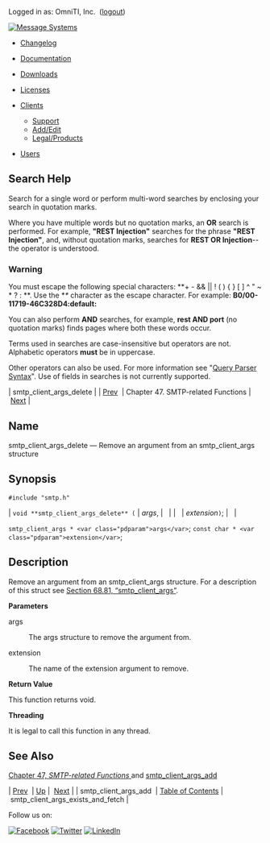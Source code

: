 Logged in as: OmniTI, Inc.  ([logout](https://support.messagesystems.com/logout.php))

[![Message Systems](https://support.messagesystems.com/images/ms-white205.png)](https://support.messagesystems.com/start.php) 

*   [Changelog](https://support.messagesystems.com/start.php?show=changelog)
*   [Documentation](https://support.messagesystems.com/docs/)
*   [Downloads](https://support.messagesystems.com/start.php)

*   [Licenses](https://support.messagesystems.com/license_summary.php)
*   <a href="">Clients</a>
    *   [Support](https://support.messagesystems.com/cs.php)
    *   [Add/Edit](https://support.messagesystems.com/edit_client.php)
    *   [Legal/Products](https://support.messagesystems.com/edit_products.php)
*   [Users](https://support.messagesystems.com/edit_customer.php)

## Search Help

Search for a single word or perform multi-word searches by enclosing your search in quotation marks.

Where you have multiple words but no quotation marks, an **OR** search is performed. For example, **"REST Injection"** searches for the phrase **"REST Injection"**, and, without quotation marks, searches for **REST OR Injection**--the operator is understood.

### Warning

You must escape the following special characters: **+ - && || ! ( ) { } [ ] ^ " ~ * ? : \**. Use the **\** character as the escape character. For example: **B0/00-11719-46C328D4\:default\:**

You can also perform **AND** searches, for example, **rest AND port** (no quotation marks) finds pages where both these words occur.

Terms used in searches are case-insensitive but operators are not. Alphabetic operators **must** be in uppercase.

Other operators can also be used. For more information see "[Query Parser Syntax](https://lucene.apache.org/core/old_versioned_docs/versions/3_0_0/queryparsersyntax.html)". Use of fields in searches is not currently supported.

| smtp_client_args_delete |
| [Prev](apis.smtp_client_args_add.php)  | Chapter 47. SMTP-related Functions |  [Next](apis.smtp_client_args_exists_and_fetch.php) |

<a name="apis.smtp_client_args_delete"></a>
## Name

smtp_client_args_delete — Remove an argument from an smtp_client_args structure

## Synopsis

`#include "smtp.h"`

| `void **smtp_client_args_delete** (` | <var class="pdparam">args</var>, |   |
|   | <var class="pdparam">extension</var>`)`; |   |

`smtp_client_args * <var class="pdparam">args</var>`;
`const char * <var class="pdparam">extension</var>`;<a name="idp34380800"></a>
## Description

Remove an argument from an smtp_client_args structure. For a description of this struct see [Section 68.81, “smtp_client_args”](structs.smtp_client_args.php "68.81. smtp_client_args").

**Parameters**

<dl class="variablelist">

<dt>args</dt>

<dd>

The args structure to remove the argument from.

</dd>

<dt>extension</dt>

<dd>

The name of the extension argument to remove.

</dd>

</dl>

**Return Value**

This function returns void.

**Threading**

It is legal to call this function in any thread.

<a name="idp34389728"></a>
## See Also

[Chapter 47, *SMTP-related Functions*          ](smtp.php "Chapter 47. SMTP-related Functions") and [smtp_client_args_add](apis.smtp_client_args_add.php "smtp_client_args_add")

| [Prev](apis.smtp_client_args_add.php)  | [Up](smtp.php) |  [Next](apis.smtp_client_args_exists_and_fetch.php) |
| smtp_client_args_add  | [Table of Contents](index.php) |  smtp_client_args_exists_and_fetch |

Follow us on:

[![Facebook](https://support.messagesystems.com/images/icon-facebook.png)](http://www.facebook.com/messagesystems) [![Twitter](https://support.messagesystems.com/images/icon-twitter.png)](http://twitter.com/#!/MessageSystems) [![LinkedIn](https://support.messagesystems.com/images/icon-linkedin.png)](http://www.linkedin.com/company/message-systems)